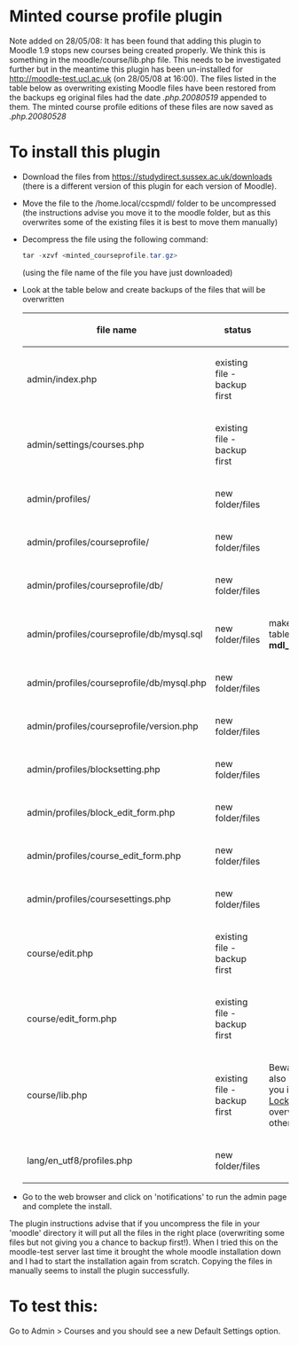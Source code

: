 # Minted course profile plugin

Note added on 28/05/08: It has been found that adding this plugin to Moodle 1.9 stops new courses being created properly. We think this is something in the moodle/course/lib.php file. This needs to be investigated further but in the meantime this plugin has been un-installed for <http://moodle-test.ucl.ac.uk> (on 28/05/08 at 16:00).
The files listed in the table below as overwriting existing Moodle files have been restored from the backups eg original files had the date *.php.20080519* appended to them. The minted course profile editions of these files are now saved as *.php.20080528*

# To install this plugin

-   Download the files from <https://studydirect.sussex.ac.uk/downloads> (there is a different version of this plugin for each version of Moodle).
-   Move the file to the /home.local/ccspmdl/ folder to be uncompressed (the instructions advise you move it to the moodle folder, but as this overwrites some of the existing files it is best to move them manually)
-   Decompress the file using the following command:
    ``` java
    tar -xzvf <minted_courseprofile.tar.gz>
    ```

    (using the file name of the file you have just downloaded)
-   Look at the table below and create backups of the files that will be overwritten
    <table>
    <colgroup>
    <col width="33%" />
    <col width="33%" />
    <col width="33%" />
    </colgroup>
    <thead>
    <tr class="header">
    <th><p>file name</p></th>
    <th><p>status</p></th>
    <th><p> </p></th>
    </tr>
    </thead>
    <tbody>
    <tr class="odd">
    <td><p>admin/index.php</p></td>
    <td><p>existing file - backup first<br />
    </p></td>
    <td><p> </p></td>
    </tr>
    <tr class="even">
    <td><p>admin/settings/courses.php</p></td>
    <td><p>existing file - backup first</p></td>
    <td><p> </p></td>
    </tr>
    <tr class="odd">
    <td><p>admin/profiles/</p></td>
    <td><p>new folder/files<br />
    </p></td>
    <td><p> </p></td>
    </tr>
    <tr class="even">
    <td><p>admin/profiles/courseprofile/</p></td>
    <td><p>new folder/files</p></td>
    <td><p> </p></td>
    </tr>
    <tr class="odd">
    <td><p>admin/profiles/courseprofile/db/</p></td>
    <td><p>new folder/files</p></td>
    <td><p> </p></td>
    </tr>
    <tr class="even">
    <td><p>admin/profiles/courseprofile/db/mysql.sql</p></td>
    <td><p>new folder/files</p></td>
    <td><p>makes new DB table: <strong>mdl_course_default</strong></p></td>
    </tr>
    <tr class="odd">
    <td><p>admin/profiles/courseprofile/db/mysql.php</p></td>
    <td><p>new folder/files</p></td>
    <td><p> </p></td>
    </tr>
    <tr class="even">
    <td><p>admin/profiles/courseprofile/version.php</p></td>
    <td><p>new folder/files</p></td>
    <td><p> </p></td>
    </tr>
    <tr class="odd">
    <td><p>admin/profiles/blocksetting.php</p></td>
    <td><p>new folder/files</p></td>
    <td><p> </p></td>
    </tr>
    <tr class="even">
    <td><p>admin/profiles/block_edit_form.php</p></td>
    <td><p>new folder/files</p></td>
    <td><p> </p></td>
    </tr>
    <tr class="odd">
    <td><p>admin/profiles/course_edit_form.php</p></td>
    <td><p>new folder/files</p></td>
    <td><p> </p></td>
    </tr>
    <tr class="even">
    <td><p>admin/profiles/coursesettings.php</p></td>
    <td><p>new folder/files</p></td>
    <td><p> </p></td>
    </tr>
    <tr class="odd">
    <td><p>course/edit.php</p></td>
    <td><p>existing file - backup first</p></td>
    <td><p> </p></td>
    </tr>
    <tr class="even">
    <td><p>course/edit_form.php</p></td>
    <td><p>existing file - backup first</p></td>
    <td><p> </p></td>
    </tr>
    <tr class="odd">
    <td><p>course/lib.php</p></td>
    <td><p>existing file - backup first</p></td>
    <td><p>Beware, this file is also changed when you install <a href="Block_-_Activity_Locking">Activity Locking</a> - they may overwrite each other!<br />
    </p></td>
    </tr>
    <tr class="even">
    <td><p>lang/en_utf8/profiles.php</p></td>
    <td><p>new folder/files</p></td>
    <td><p> </p></td>
    </tr>
    </tbody>
    </table>

-   Go to the web browser and click on 'notifications' to run the admin page and complete the install.

The plugin instructions advise that if you uncompress the file in your 'moodle' directory it will put all the files in the right place (overwriting some files but not giving you a chance to backup first!). When I tried this on the moodle-test server last time it brought the whole moodle installation down and I had to start the installation again from scratch. Copying the files in manually seems to install the plugin successfully.

# **To test this:**

Go to Admin &gt; Courses and you should see a new Default Settings option.
